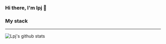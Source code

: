 ### Hi there, I'm lpj 👋

<!--
**luxplanjay/luxplanjay** is a ✨ _special_ ✨ repository because its `README.md` (this file) appears on your GitHub profile.

Here are some ideas to get you started:

- 🔭 I’m currently working on ...
- 🌱 I’m currently learning ...
- 👯 I’m looking to collaborate on ...
- 🤔 I’m looking for help with ...
- 💬 Ask me about ...
- 📫 How to reach me: ...
- 😄 Pronouns: ...
- ⚡ Fun fact: ...
-->

### My stack

---

![Lpj's github stats](https://github-readme-stats.vercel.app/api?username=luxplanjay&show_icons=true&count_private=true)
